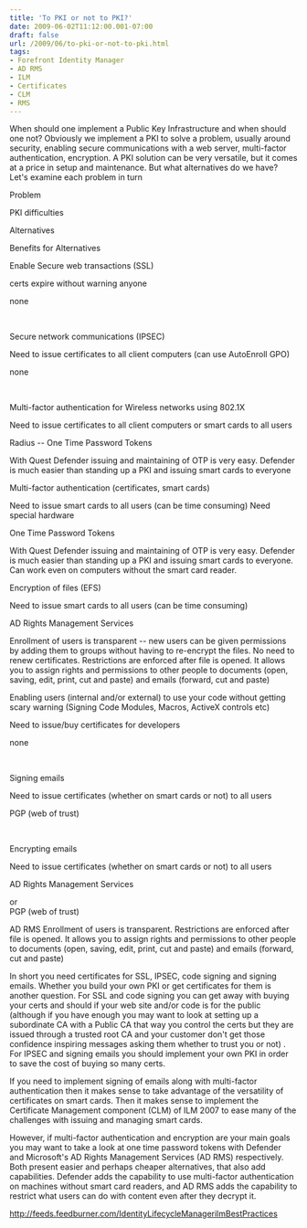 ```yaml
---
title: 'To PKI or not to PKI?'
date: 2009-06-02T11:12:00.001-07:00
draft: false
url: /2009/06/to-pki-or-not-to-pki.html
tags: 
- Forefront Identity Manager
- AD RMS
- ILM
- Certificates
- CLM
- RMS
---
```


When should one implement a Public Key Infrastructure and when should one not? Obviously we implement a PKI to solve a problem, usually around security, enabling secure communications with a web server, multi-factor authentication, encryption. A PKI solution can be very versatile, but it comes at a price in setup and maintenance. But what alternatives do we have? Let's examine each problem in turn

Problem

PKI difficulties

Alternatives

Benefits for Alternatives

Enable Secure web transactions (SSL)

certs expire without warning anyone

none

 

Secure network communications (IPSEC)

Need to issue certificates to all client computers (can use AutoEnroll GPO)

none

 

Multi-factor authentication for Wireless networks using 802.1X

Need to issue certificates to all client computers or smart cards to all users

Radius -- One Time Password Tokens

With Quest Defender issuing and maintaining of OTP is very easy. Defender is much easier than standing up a PKI and issuing smart cards to everyone

Multi-factor authentication (certificates, smart cards)

Need to issue smart cards to all users (can be time consuming) Need special hardware

One Time Password Tokens

With Quest Defender issuing and maintaining of OTP is very easy. Defender is much easier than standing up a PKI and issuing smart cards to everyone. Can work even on computers without the smart card reader.

Encryption of files (EFS)

Need to issue smart cards to all users (can be time consuming)

AD Rights Management Services

Enrollment of users is transparent -- new users can be given permissions by adding them to groups without having to re-encrypt the files. No need to renew certificates. Restrictions are enforced after file is opened. It allows you to assign rights and permissions to other people to documents (open, saving, edit, print, cut and paste) and emails (forward, cut and paste)

Enabling users (internal and/or external) to use your code without getting scary warning (Signing Code Modules, Macros, ActiveX controls etc)

Need to issue/buy certificates for developers

none

 

Signing emails

Need to issue certificates (whether on smart cards or not) to all users

PGP (web of trust)

 

Encrypting emails

Need to issue certificates (whether on smart cards or not) to all users

AD Rights Management Services  
  
or  
PGP (web of trust)

AD RMS Enrollment of users is transparent. Restrictions are enforced after file is opened. It allows you to assign rights and permissions to other people to documents (open, saving, edit, print, cut and paste) and emails (forward, cut and paste)

In short you need certificates for SSL, IPSEC, code signing and signing emails. Whether you build your own PKI or get certificates for them is another question. For SSL and code signing you can get away with buying your certs and should if your web site and/or code is for the public (although if you have enough you may want to look at setting up a subordinate CA with a Public CA that way you control the certs but they are issued through a trusted root CA and your customer don't get those confidence inspiring messages asking them whether to trust you or not) . For IPSEC and signing emails you should implement your own PKI in order to save the cost of buying so many certs.

If you need to implement signing of emails along with multi-factor authentication then it makes sense to take advantage of the versatility of certificates on smart cards. Then it makes sense to implement the Certificate Management component (CLM) of ILM 2007 to ease many of the challenges with issuing and managing smart cards.

However, if multi-factor authentication and encryption are your main goals you may want to take a look at one time password tokens with Defender and Microsoft's AD Rights Management Services (AD RMS) respectively. Both present easier and perhaps cheaper alternatives, that also add capabilities. Defender adds the capability to use multi-factor authentication on machines without smart card readers, and AD RMS adds the capability to restrict what users can do with content even after they decrypt it.

http://feeds.feedburner.com/IdentityLifecycleManagerilmBestPractices